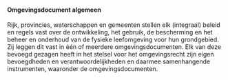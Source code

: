 #### Omgevingsdocument algemeen

Rijk, provincies, waterschappen en gemeenten stellen elk (integraal) beleid en
regels vast over de ontwikkeling, het gebruik, de bescherming en het beheer en
onderhoud van de fysieke leefomgeving voor hun grondgebied. Zij leggen dit vast
in één of meerdere omgevingsdocumenten. Elk van deze bevoegd gezagen heeft in het
stelsel voor het omgevingsrecht zijn eigen bevoegdheden en verantwoordelijkheden
en daarmee samenhangende instrumenten, waaronder de omgevingsdocumenten.
